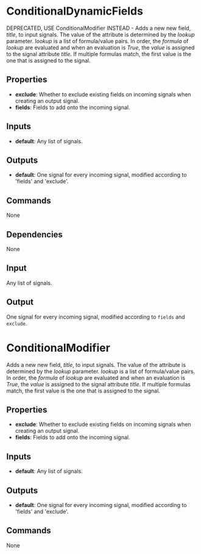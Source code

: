 ConditionalDynamicFields
========================
DEPRECATED, USE ConditionalModifier INSTEAD - Adds a new new field, *title*, to input signals. The value of the attribute is determined by the *lookup* parameter. *lookup* is a list of formula/value pairs. In order, the *formula* of *lookup* are evaluated and when an evaluation is *True*, the *value* is assigned to the signal attribute *title*. If multiple formulas match, the first value is the one that is assigned to the signal.

Properties
----------
- **exclude**: Whether to exclude existing fields on incoming signals when creating an output signal.
- **fields**: Fields to add onto the incoming signal.

Inputs
------
- **default**: Any list of signals.

Outputs
-------
- **default**: One signal for every incoming signal, modified according to 'fields' and 'exclude'.

Commands
--------
None

Dependencies
------------
None

Input
-----
Any list of signals.

Output
------
One signal for every incoming signal, modified according to `fields` and `exclude`.

ConditionalModifier
===================
Adds a new new field, *title*, to input signals. The value of the attribute is determined by the *lookup* parameter. *lookup* is a list of formula/value pairs. In order, the *formula* of *lookup* are evaluated and when an evaluation is *True*, the *value* is assigned to the signal attribute *title*. If multiple formulas match, the first value is the one that is assigned to the signal.

Properties
----------
- **exclude**: Whether to exclude existing fields on incoming signals when creating an output signal.
- **fields**: Fields to add onto the incoming signal.

Inputs
------
- **default**: Any list of signals.

Outputs
-------
- **default**: One signal for every incoming signal, modified according to 'fields' and 'exclude'.

Commands
--------
None

